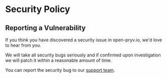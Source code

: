 # Security Policy

## Reporting a Vulnerability

If you think you have discovered a security issue in open-pryv.io, we'd love to hear from you. 

We will take all security bugs seriously and if confirmed upon investigation we will patch it within a reasonable amount of time.

You can report the security bug to our [support team](https://github.com/pryv/open-pryv.io/issues).
